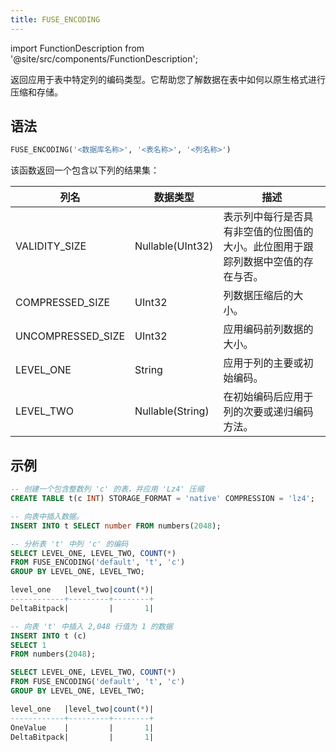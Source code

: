 ```yaml
---
title: FUSE_ENCODING
---
```

import FunctionDescription from '@site/src/components/FunctionDescription';

<FunctionDescription description="引入或更新于：v1.2.162"/>

返回应用于表中特定列的编码类型。它帮助您了解数据在表中如何以原生格式进行压缩和存储。

## 语法

```sql
FUSE_ENCODING('<数据库名称>', '<表名称>', '<列名称>')
```

该函数返回一个包含以下列的结果集：

| 列名              | 数据类型          | 描述                                                                                                                                                                              |
|-------------------|------------------|------------------------------------------------------------------------------------------------------------------------------------------------------------------------------------------|
| VALIDITY_SIZE     | Nullable(UInt32) | 表示列中每行是否具有非空值的位图值的大小。此位图用于跟踪列数据中空值的存在与否。                                                                                                   |
| COMPRESSED_SIZE   | UInt32           | 列数据压缩后的大小。                                                                                                                                                               |
| UNCOMPRESSED_SIZE | UInt32           | 应用编码前列数据的大小。                                                                                                                                                           |
| LEVEL_ONE         | String           | 应用于列的主要或初始编码。                                                                                                                                                         |
| LEVEL_TWO         | Nullable(String) | 在初始编码后应用于列的次要或递归编码方法。                                                                                                                                         |

## 示例

```sql
-- 创建一个包含整数列 'c' 的表，并应用 'Lz4' 压缩
CREATE TABLE t(c INT) STORAGE_FORMAT = 'native' COMPRESSION = 'lz4';

-- 向表中插入数据。
INSERT INTO t SELECT number FROM numbers(2048);

-- 分析表 't' 中列 'c' 的编码
SELECT LEVEL_ONE, LEVEL_TWO, COUNT(*) 
FROM FUSE_ENCODING('default', 't', 'c') 
GROUP BY LEVEL_ONE, LEVEL_TWO;

level_one   |level_two|count(*)|
------------+---------+--------+
DeltaBitpack|         |       1|

-- 向表 't' 中插入 2,048 行值为 1 的数据
INSERT INTO t (c)
SELECT 1
FROM numbers(2048);

SELECT LEVEL_ONE, LEVEL_TWO, COUNT(*) 
FROM FUSE_ENCODING('default', 't', 'c') 
GROUP BY LEVEL_ONE, LEVEL_TWO;

level_one   |level_two|count(*)|
------------+---------+--------+
OneValue    |         |       1|
DeltaBitpack|         |       1|
```